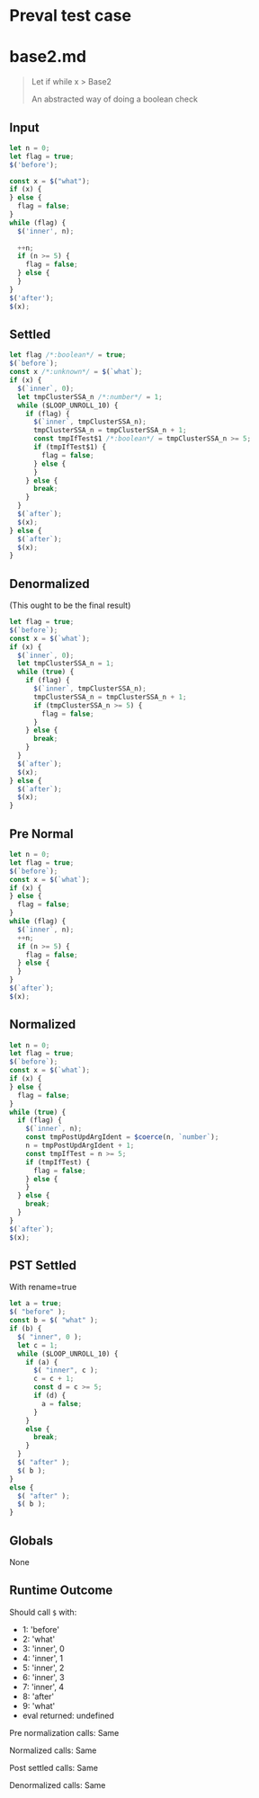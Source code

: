 # Preval test case

# base2.md

> Let if while x > Base2
>
> An abstracted way of doing a boolean check
> 
>

## Input

`````js filename=intro
let n = 0;
let flag = true;
$('before');

const x = $("what");
if (x) {
} else {
  flag = false;
}
while (flag) {
  $('inner', n);
  
  ++n;
  if (n >= 5) {
    flag = false;
  } else {
  }
}
$('after');
$(x);
`````

## Settled


`````js filename=intro
let flag /*:boolean*/ = true;
$(`before`);
const x /*:unknown*/ = $(`what`);
if (x) {
  $(`inner`, 0);
  let tmpClusterSSA_n /*:number*/ = 1;
  while ($LOOP_UNROLL_10) {
    if (flag) {
      $(`inner`, tmpClusterSSA_n);
      tmpClusterSSA_n = tmpClusterSSA_n + 1;
      const tmpIfTest$1 /*:boolean*/ = tmpClusterSSA_n >= 5;
      if (tmpIfTest$1) {
        flag = false;
      } else {
      }
    } else {
      break;
    }
  }
  $(`after`);
  $(x);
} else {
  $(`after`);
  $(x);
}
`````

## Denormalized
(This ought to be the final result)

`````js filename=intro
let flag = true;
$(`before`);
const x = $(`what`);
if (x) {
  $(`inner`, 0);
  let tmpClusterSSA_n = 1;
  while (true) {
    if (flag) {
      $(`inner`, tmpClusterSSA_n);
      tmpClusterSSA_n = tmpClusterSSA_n + 1;
      if (tmpClusterSSA_n >= 5) {
        flag = false;
      }
    } else {
      break;
    }
  }
  $(`after`);
  $(x);
} else {
  $(`after`);
  $(x);
}
`````

## Pre Normal


`````js filename=intro
let n = 0;
let flag = true;
$(`before`);
const x = $(`what`);
if (x) {
} else {
  flag = false;
}
while (flag) {
  $(`inner`, n);
  ++n;
  if (n >= 5) {
    flag = false;
  } else {
  }
}
$(`after`);
$(x);
`````

## Normalized


`````js filename=intro
let n = 0;
let flag = true;
$(`before`);
const x = $(`what`);
if (x) {
} else {
  flag = false;
}
while (true) {
  if (flag) {
    $(`inner`, n);
    const tmpPostUpdArgIdent = $coerce(n, `number`);
    n = tmpPostUpdArgIdent + 1;
    const tmpIfTest = n >= 5;
    if (tmpIfTest) {
      flag = false;
    } else {
    }
  } else {
    break;
  }
}
$(`after`);
$(x);
`````

## PST Settled
With rename=true

`````js filename=intro
let a = true;
$( "before" );
const b = $( "what" );
if (b) {
  $( "inner", 0 );
  let c = 1;
  while ($LOOP_UNROLL_10) {
    if (a) {
      $( "inner", c );
      c = c + 1;
      const d = c >= 5;
      if (d) {
        a = false;
      }
    }
    else {
      break;
    }
  }
  $( "after" );
  $( b );
}
else {
  $( "after" );
  $( b );
}
`````

## Globals

None

## Runtime Outcome

Should call `$` with:
 - 1: 'before'
 - 2: 'what'
 - 3: 'inner', 0
 - 4: 'inner', 1
 - 5: 'inner', 2
 - 6: 'inner', 3
 - 7: 'inner', 4
 - 8: 'after'
 - 9: 'what'
 - eval returned: undefined

Pre normalization calls: Same

Normalized calls: Same

Post settled calls: Same

Denormalized calls: Same
